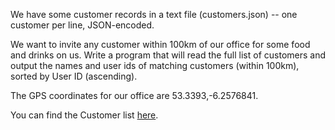 We have some customer records in a text file (customers.json) -- one customer per line, JSON-encoded.

We want to invite any customer within 100km of our office for some food and drinks on us. Write a program that will read the full list of customers and output the names and user ids of matching customers (within 100km), sorted by User ID (ascending).

The GPS coordinates for our office are 53.3393,-6.2576841.

You can find the Customer list [here](https://raw.githubusercontent.com/tareksamni/distance_filtering/master/fixtures/customer.json).
